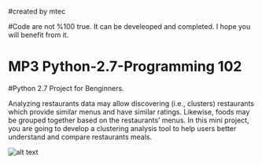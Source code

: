 #created by mtec

#Code are not %100 true. It can be develeoped and completed. I hope you will benefit from it.

# MP3 Python-2.7-Programming 102
#Python 2.7 Project for Benginners.

Analyzing restaurants data may allow discovering (i.e., clusters) restaurants which provide similar menus and have similar ratings. Likewise, foods may be grouped together based on the restaurants’ menus. In this mini project, you are going to develop a clustering analysis tool to help users better understand and compare restaurants meals.

![alt text](https://github.com/mtecim/MP3-Python-2.7-Programming-102/blob/master/img.png)

